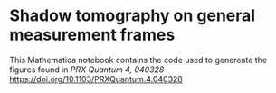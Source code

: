 # Shadow tomography on general measurement frames

This Mathematica notebook contains the code used to genereate the figures found in _PRX Quantum 4, 040328_ https://doi.org/10.1103/PRXQuantum.4.040328

